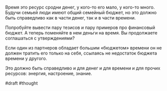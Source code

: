 Время это ресурс сродни денег, у кого-то его мало, у кого-то много. Будучи семьей люди имеют общий семейный бюджет, но это должно быть справедливо как в части денег, так и в части времени. 

Попробуйте вывести пару тезисов и пару примеров про финансовый бюджет. А теперь поменяйте в нем деньги на время. Вы продолжаете соглашаться с утверждениями?

Если один из партнеров обладает большим «бюджетом» времени он не должен тратить его только на себя, ссылаясь не недостаток бюджета времени у другого.  

Это должно быть справедливо и для денег и для времени и для прочих ресурсов: энергия, настроение, знание.

#draft #thought
